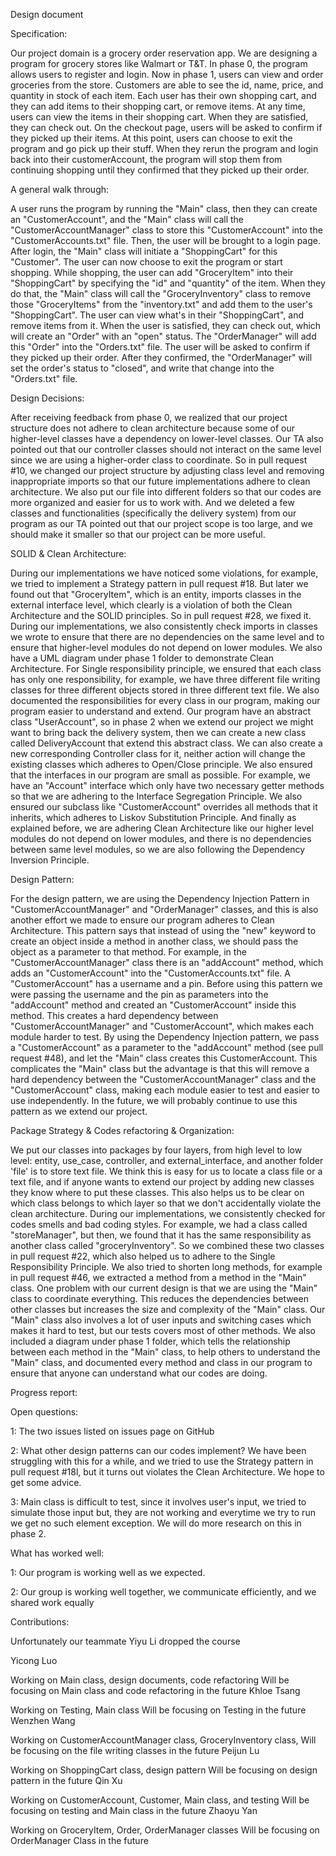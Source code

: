 Design document


Specification:

Our project domain is a grocery order reservation app. We are designing a program for grocery stores like Walmart or T&T. In phase 0, the program allows users to register and login. Now in phase 1, users can view and order groceries from the store. Customers are able to see the id, name, price, and quantity in stock of each item. Each user has their own shopping cart, and they can add items to their shopping cart, or remove items. At any time, users can view the items in their shopping cart. When they are satisfied, they can check out. On the checkout page, users will be asked to confirm if they picked up their items. At this point, users can choose to exit the program and go pick up their stuff. When they rerun the program and login back into their customerAccount, the program will stop them from continuing shopping until they confirmed that they picked up their order.


A general walk through:

A user runs the program by running the "Main" class, then they can create an "CustomerAccount", and the "Main" class will call the "CustomerAccountManager" class to store this "CustomerAccount" into the "CustomerAccounts.txt" file. Then, the user will be brought to a login page. After login, the "Main" class will initiate a "ShoppingCart" for this "Customer". The user can now choose to exit the program or start shopping. While shopping, the user can add "GroceryItem" into their "ShoppingCart" by specifying the "id" and "quantity" of the item. When they do that, the "Main" class will call the "GroceryInventory" class to remove those "GroceryItems" from the "inventory.txt" and add them to the user's "ShoppingCart". The user can view what's in their "ShoppingCart", and remove items from it. When the user is satisfied, they can check out, which will create an "Order" with an "open" status. The "OrderManager" will add this "Order" into the "Orders.txt" file. The user will be asked to confirm if they picked up their order. After they confirmed, the "OrderManager" will set the order's status to "closed", and write that change into the "Orders.txt" file.


Design Decisions:

After receiving feedback from phase 0, we realized that our project structure does not adhere to clean architecture because some of our higher-level classes have a dependency on lower-level classes. Our TA also pointed out that our controller classes should not interact on the same level since we are using a higher-order class to coordinate. So in pull request #10, we changed our project structure by adjusting class level and removing inappropriate imports so that our future implementations adhere to clean architecture. We also put our file into different folders so that our codes are more organized and easier for us to work with. And we deleted a few classes and functionalities (specifically the delivery system) from our program as our TA pointed out that our project scope is too large, and we should make it smaller so that our project can be more useful.


SOLID & Clean Architecture:

During our implementations we have noticed some violations, for example, we tried to implement a Strategy pattern in pull request #18. But later we found out that "GroceryItem", which is an entity, imports classes in the external interface level, which clearly is a violation of both the Clean Architecture and the SOLID principles. So in pull request #28, we fixed it. During our implementations, we also consistently check imports in classes we wrote to ensure that there are no dependencies on the same level and to ensure that higher-level modules do not depend on lower modules. We also have a UML diagram under phase 1 folder to demonstrate Clean Architecture. For Single responsibility principle, we ensured that each class has only one responsibility, for example, we have three different file writing classes for three different objects stored in three different text file. We also documented the responsibilities for every class in our program, making our program easier to understand and extend. Our program have an abstract class "UserAccount", so in phase 2 when we extend our project we might want to bring back the delivery system, then we can create a new class called DeliveryAccount that extend this abstract class. We can also create a new corresponding Controller class for it, neither action will change the existing classes which adheres to Open/Close principle. We also ensured that the interfaces in our program are small as possible. For example, we have an "Account" interface which only have two necessary getter methods so that we are adhering to the Interface Segregation Principle. We also ensured our subclass like "CustomerAccount" overrides all methods that it inherits, which adheres to Liskov Substitution Principle. And finally as explained before, we are adhering Clean Architecture like our higher level modules do not depend on lower modules, and there is no dependencies between same level modules, so we are also following the Dependency Inversion Principle.


Design Pattern:

For the design pattern, we are using the Dependency Injection Pattern in "CustomerAccountManager" and "OrderManager" classes, and this is also another effort we made to ensure our program adheres to Clean Architecture. This pattern says that instead of using the "new" keyword to create an object inside a method in another class, we should pass the object as a parameter to that method. For example, in the "CustomerAccountManager" class there is an "addAccount" method, which adds an "CustomerAccount" into the "CustomerAccounts.txt" file. A "CustomerAccount" has a username and a pin. Before using this pattern we were passing the username and the pin as parameters into the "addAccount" method and created an "CustomerAccount" inside this method. This creates a hard dependency between "CustomerAccountManager" and "CustomerAccount", which makes each module harder to test. By using the Dependency Injection pattern, we pass a "CustomerAccount" as a parameter to the "addAccount" method (see pull request #48), and let the "Main" class creates this CustomerAccount. This complicates the "Main" class but the advantage is that this will remove a hard dependency between the "CustomerAccountManager" class and the "CustomerAccount" class, making each module easier to test and easier to use independently. In the future, we will probably continue to use this pattern as we extend our project.


Package Strategy & Codes refactoring & Organization:

We put our classes into packages by four layers, from high level to low level: entity, use_case, controller, and external_interface, and another folder 'file' is to store text file. We think this is easy for us to locate a class file or a text file, and if anyone wants to extend our project by adding new classes they know where to put these classes. This also helps us to be clear on which class belongs to which layer so that we don't accidentally violate the clean architecture. During our implementations, we consistently checked for codes smells and bad coding styles. For example, we had a class called "storeManager", but then, we found that it has the same responsibility as another class called "groceryInventory". So we combined these two classes in pull request #22, which also helped us to adhere to the Single Responsibility Principle. We also tried to shorten long methods, for example in pull request #46, we extracted a method from a method in the "Main" class. One problem with our current design is that we are using the "Main" class to coordinate everything. This reduces the dependencies between other classes but increases the size and complexity of the "Main" class. Our "Main" class also involves a lot of user inputs and switching cases which makes it hard to test, but our tests covers most of other methods. We also included a diagram under phase 1 folder, which tells the relationship between each method in the "Main" class, to help others to understand the "Main" class, and documented every method and class in our program to ensure that anyone can understand what our codes are doing.


Progress report:

Open questions:

1: The two issues listed on issues page on GitHub

2: What other design patterns can our codes implement? We have been struggling with this for a while, and we tried to use the Strategy pattern in pull request #18l, but it turns out violates the Clean Architecture. We hope to get some advice.

3: Main class is difficult to test, since it involves user's input, we tried to simulate those input but, they are not working and everytime we try to run we get no such element exception. We will do more research on this in phase 2.

What has worked well:

1: Our program is working well as we expected.

2: Our group is working well together, we communicate efficiently, and we shared work equally

Contributions:

Unfortunately our teammate Yiyu Li dropped the course

Yicong Luo

Working on Main class, design documents, code refactoring
Will be focusing on Main class and code refactoring in the future
Khloe Tsang

Working on Testing, Main class
Will be focusing on Testing in the future
Wenzhen Wang

Working on CustomerAccountManager class, GroceryInventory class,
Will be focusing on the file writing classes in the future
Peijun Lu

Working on ShoppingCart class, design pattern
Will be focusing on design pattern in the future
Qin Xu

Working on CustomerAccount, Customer, Main class, and testing
Will be focusing on testing and Main class in the future
Zhaoyu Yan

Working on GroceryItem, Order, OrderManager classes
Will be focusing on OrderManager Class in the future
